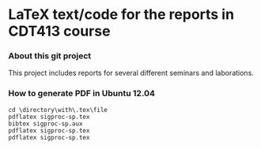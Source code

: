 LaTeX text/code for the reports in CDT413 course
================================================

### About this git project
This project includes reports for several different seminars and laborations.

### How to generate PDF in Ubuntu 12.04

```
cd \directory\with\.tex\file
pdflatex sigproc-sp.tex
bibtex sigproc-sp.aux
pdflatex sigproc-sp.tex
pdflatex sigproc-sp.tex
```
